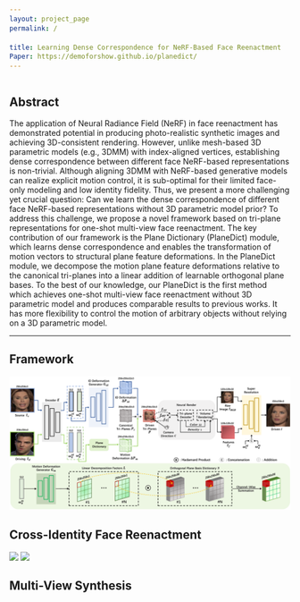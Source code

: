 ```yaml
---
layout: project_page
permalink: /

title: Learning Dense Correspondence for NeRF-Based Face Reenactment
Paper: https://demoforshow.github.io/planedict/
---
```


<div class="columns is-centered has-text-centered">
    <div class="column is-four-fifths">
        <h2>Abstract</h2>
        <div class="content has-text-justified">
The application of Neural Radiance Field (NeRF) in face reenactment has demonstrated potential in producing photo-realistic synthetic images and achieving 3D-consistent rendering. However, unlike mesh-based 3D parametric models (e.g., 3DMM) with index-aligned vertices, establishing dense correspondence between different face NeRF-based representations is non-trivial. Although aligning 3DMM with NeRF-based generative models can realize explicit motion control, it is sub-optimal for their limited face-only modeling and low identity fidelity. Thus, we present a more challenging yet crucial question: Can we learn the dense correspondence of different face NeRF-based representations without 3D parametric model prior? To address this challenge, we propose a novel framework based on tri-plane representations for one-shot multi-view face reenactment. The key contribution of our framework is the Plane Dictionary (PlaneDict) module, which learns dense correspondence and enables the transformation of motion vectors to structural plane feature deformations. In the PlaneDict module, we decompose the motion plane feature deformations relative to the canonical tri-planes into a linear addition of learnable orthogonal plane bases. To the best of our knowledge, our PlaneDict is the first method which achieves one-shot multi-view face reenactment without 3D parametric model and produces comparable results to previous works. It has more flexibility to control the motion of arbitrary objects without relying on a 3D parametric model.
        </div>
    </div>
</div>

---

## Framework
![](/static/image/pipeline.png)

## Cross-Identity Face Reenactment
![](/static/image/demo_0.gif)
![](/static/image/demo_1.gif)

## Multi-View Synthesis
